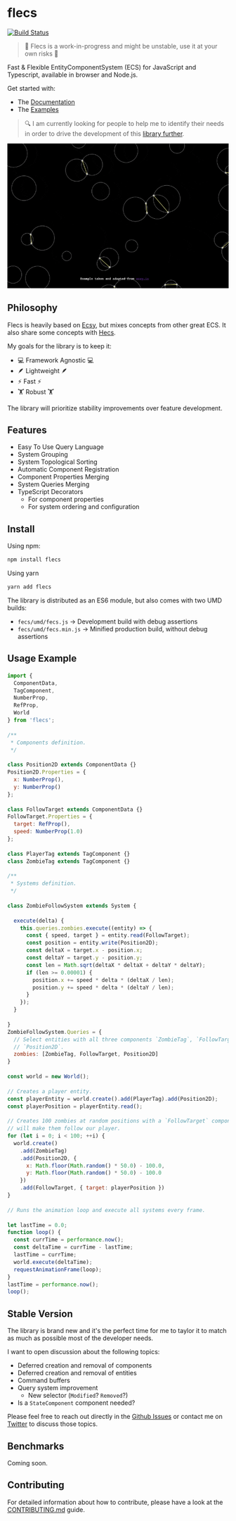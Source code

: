 # flecs

[![Build Status](https://travis-ci.com/DavidPeicho/flecs.svg?branch=main)](https://travis-ci.com/DavidPeicho/flecs)


> 🚧 Flecs is a work-in-progress and might be unstable, use it at your
> own risks 🚧

Fast & Flexible EntityComponentSystem (ECS) for JavaScript and Typescript, available in browser and Node.js.

Get started with:
* The [Documentation](./DOC.md)
* The [Examples](./example)

> 🔍 I am currently looking for people to help me to identify their needs in order to drive the development of this [library further](#stable-version).

<p align="center">
  <img src="./example.gif">
</p>

## Philosophy

Flecs is heavily based on [Ecsy](https://github.com/ecsyjs/ecsy), but mixes concepts from other great ECS. It also share some concepts with
[Hecs](https://github.com/gohyperr/hecs/).

My goals for the library is to keep it:

* 💻 Framework Agnostic 💻
* 🪶 Lightweight 🪶
* ⚡ Fast ⚡
* 🏋️ Robust 🏋️

The library will prioritize stability improvements over feature development.

## Features

* Easy To Use Query Language
* System Grouping
* System Topological Sorting
* Automatic Component Registration
* Component Properties Merging
* System Queries Merging
* TypeScript Decorators
  * For component properties
  * For system ordering and configuration

## Install

Using npm:

```sh
npm install flecs
```

Using yarn

```sh
yarn add flecs
```

The library is distributed as an ES6 module, but also comes with two UMD builds:
* `fecs/umd/fecs.js` → Development build with debug assertions
* `fecs/umd/fecs.min.js` → Minified production build, without  debug assertions

## Usage Example

```js
import {
  ComponentData,
  TagComponent,
  NumberProp,
  RefProp,
  World
} from 'flecs';

/**
 * Components definition.
 */

class Position2D extends ComponentData {}
Position2D.Properties = {
  x: NumberProp(),
  y: NumberProp()
};

class FollowTarget extends ComponentData {}
FollowTarget.Properties = {
  target: RefProp(),
  speed: NumberProp(1.0)
};

class PlayerTag extends TagComponent {}
class ZombieTag extends TagComponent {}

/**
 * Systems definition.
 */

class ZombieFollowSystem extends System {

  execute(delta) {
    this.queries.zombies.execute((entity) => {
      const { speed, target } = entity.read(FollowTarget);
      const position = entity.write(Position2D);
      const deltaX = target.x - position.x;
      const deltaY = target.y - position.y;
      const len = Math.sqrt(deltaX * deltaX + deltaY * deltaY);
      if (len >= 0.00001) {
        position.x += speed * delta * (deltaX / len);
        position.y += speed * delta * (deltaY / len);
      }
    });
  }

}
ZombieFollowSystem.Queries = {
  // Select entities with all three components `ZombieTag`, `FollowTarget`, and
  // `Position2D`.
  zombies: [ZombieTag, FollowTarget, Position2D]
}

const world = new World();

// Creates a player entity.
const playerEntity = world.create().add(PlayerTag).add(Position2D);
const playerPosition = playerEntity.read();

// Creates 100 zombies at random positions with a `FollowTarget` component that
// will make them follow our player.
for (let i = 0; i < 100; ++i) {
  world.create()
    .add(ZombieTag)
    .add(Position2D, {
      x: Math.floor(Math.random() * 50.0) - 100.0,
      y: Math.floor(Math.random() * 50.0) - 100.0
    })
    .add(FollowTarget, { target: playerPosition })
}

// Runs the animation loop and execute all systems every frame.

let lastTime = 0.0;
function loop() {
  const currTime = performance.now();
  const deltaTime = currTime - lastTime;
  lastTime = currTime;
  world.execute(deltaTime);
  requestAnimationFrame(loop);
}
lastTime = performance.now();
loop();
```

## Stable Version

The library is brand new and it's the perfect time for me to taylor it to match as much as possible most of the developer needs.

I want to open discussion about the following topics:
* Deferred creation and removal of components
* Deferred creation and removal of entities
* Command buffers
* Query system improvement
  * New selector (`Modified`? `Removed`?)
* Is a `StateComponent` component needed?

Please feel free to reach out directly in the [Github Issues](https://github.com/DavidPeicho/flecs/issues) or contact me on [Twitter](https://twitter.com/DavidPeicho) to discuss those topics.

## Benchmarks

Coming soon.

## Contributing

For detailed information about how to contribute, please have a look at the [CONTRIBUTING.md](./CONTRIBUTING.md) guide.
